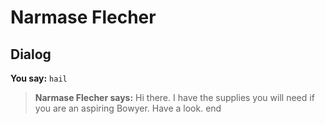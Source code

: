 # Narmase Flecher


## Dialog

**You say:** `hail`



>**Narmase Flecher says:** Hi there. I have the supplies you will need if you are an aspiring Bowyer. Have a look.
end
